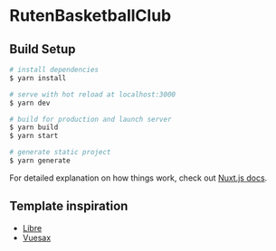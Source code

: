 # RutenBasketballClub

## Build Setup

```bash
# install dependencies
$ yarn install

# serve with hot reload at localhost:3000
$ yarn dev

# build for production and launch server
$ yarn build
$ yarn start

# generate static project
$ yarn generate
```

For detailed explanation on how things work, check out [Nuxt.js docs](https://nuxtjs.org).

## Template inspiration
- [Libre](https://tympanus.net/codrops/2018/09/16/freebie-libre-web-app-template/)
- [Vuesax](https://vuesax.com/)
